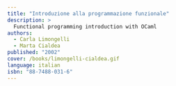 ```yaml
---
title: "Introduzione alla programmazione funzionale"
description: >
  Functional programming introduction with OCaml
authors:
  - Carla Limongelli
  - Marta Cialdea
published: "2002"
cover: /books/limongelli-cialdea.gif
language: italian
isbn: "88-7488-031-6"
---
```

